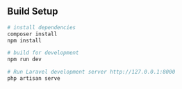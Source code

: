 ## Build Setup

``` bash
# install dependencies
composer install
npm install

# build for development
npm run dev

# Run Laravel development server http://127.0.0.1:8000
php artisan serve
```
